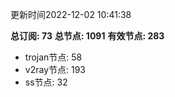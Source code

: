 更新时间2022-12-02 10:41:38

**总订阅: 73**
**总节点: 1091**
**有效节点: 283**
- trojan节点: 58
- v2ray节点: 193
- ss节点: 32
